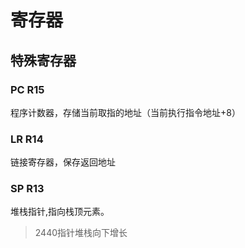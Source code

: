 # 寄存器

## 特殊寄存器

### PC R15
程序计数器，存储当前取指的地址（当前执行指令地址+8）
### LR R14
链接寄存器，保存返回地址
### SP R13 
堆栈指针,指向栈顶元素。
> 2440指针堆栈向下增长
